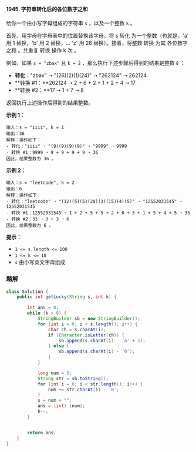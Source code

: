 #### 1945. 字符串转化后的各位数字之和

给你一个由小写字母组成的字符串 `s` ，以及一个整数 `k` 。

首先，用字母在字母表中的位置替换该字母，将 s 转化 为一个整数（也就是，'a' 用 1 替换，'b' 用 2 替换，... 'z' 用 26 替换）。接着，将整数 转换 为其 各位数字之和 。共重复 转换 操作 k 次 。

例如，如果 `s = "zbax"` 且 `k = 2` ，那么执行下述步骤后得到的结果是整数 `8` ：

* **转化：**"zbax" ➝ "(26)(2)(1)(24)" ➝ "262124" ➝ 262124
* **转换 #1：**262124 ➝ 2 + 6 + 2 + 1 + 2 + 4 ➝ 17
* **转换 #2：**17 ➝ 1 + 7 ➝ 8

返回执行上述操作后得到的结果整数。

**示例 1：**

```shell
输入：s = "iiii", k = 1
输出：36
解释：操作如下：
- 转化："iiii" ➝ "(9)(9)(9)(9)" ➝ "9999" ➝ 9999
- 转换 #1：9999 ➝ 9 + 9 + 9 + 9 ➝ 36
因此，结果整数为 36 。
```

**示例 2：**

```shell
输入：s = "leetcode", k = 2
输出：6
解释：操作如下：
- 转化："leetcode" ➝ "(12)(5)(5)(20)(3)(15)(4)(5)" ➝ "12552031545" ➝ 12552031545
- 转换 #1：12552031545 ➝ 1 + 2 + 5 + 5 + 2 + 0 + 3 + 1 + 5 + 4 + 5 ➝ 33
- 转换 #2：33 ➝ 3 + 3 ➝ 6
因此，结果整数为 6 。
```

**提示：**

- `1 <= s.length <= 100`
- `1 <= k <= 10`
- `s` 由小写英文字母组成

### 题解

```java
class Solution {
    public int getLucky(String s, int k) {

        int ans = 0;
        while (k > 0) {
            StringBuilder sb = new StringBuilder();
            for (int i = 0; i < s.length(); i++) {
                char ch = s.charAt(i);
                if (Character.isLetter(ch)) {
                    sb.append(s.charAt(i) - 'a' + 1);
                } else {
                    sb.append(s.charAt(i) - '0');
                }
            }

            long num = 0;
            String str = sb.toString();
            for (int i = 0; i < str.length(); i++) {
                num += str.charAt(i) - '0';
            }
            s = num + "";
            ans = (int) (num);
            k--;
        }


        return ans;
    }
}
```

